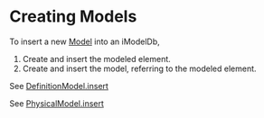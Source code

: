 # Creating Models

To insert a new [Model]($backend) into an iModelDb,

1. Create and insert the modeled element.
2. Create and insert the model, referring to the modeled element.

See [DefinitionModel.insert]($backend)

See [PhysicalModel.insert]($backend)
